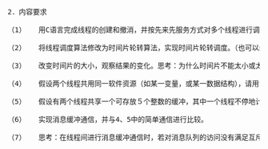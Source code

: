 <pre>
2．内容要求

（1）   用C语言完成线程的创建和撤消，并按先来先服务方式对多个线程进行调度。

（2）   将线程调度算法修改为时间片轮转算法，实现时间片轮转调度。（也可以结合优先权，实现优先权加时间片轮转算法的线程调度。）

（3）   改变时间片的大小，观察结果的变化。思考：为什么时间片不能太小或太大。

（4）   假设两个线程共用同一软件资源（如某一变量，或某一数据结构），请用记录型信号量来实现对它的互斥访问。

（5）   假设有两个线程共享一个可存放５个整数的缓冲，其中一个线程不停地计算１至５０的平方，并将结果放入缓冲中，另一个线程不断地从缓冲中取出结果，并将它们打印出来，请用记录型信号量实现这一生产者和消费者的同步问题。

（6）   实现消息缓冲通信，并与4、5中的简单通信进行比较。

（7）   思考：在线程间进行消息缓冲通信时，若对消息队列的访问没有满足互斥要求，情况将会怎样？

</free>
